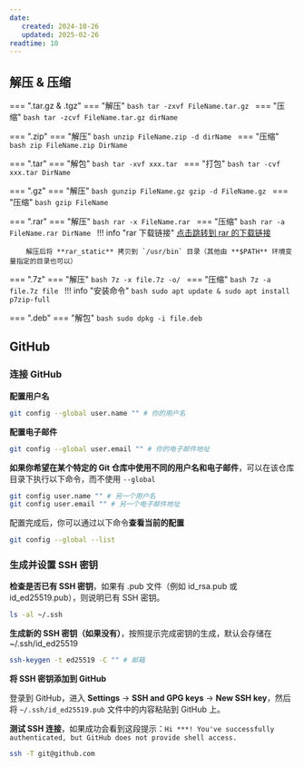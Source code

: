 ```yaml
---
date:
   created: 2024-10-26
   updated: 2025-02-26
readtime: 10
---
```



## 解压 & 压缩
=== ".tar.gz & .tgz"
    === "解压"
        ```bash
        tar -zxvf FileName.tar.gz
        ```
    === "压缩"
        ```bash
        tar -zcvf FileName.tar.gz dirName
        ```

=== ".zip"
    === "解压"
        ```bash
        unzip FileName.zip -d dirName
        ```
    === "压缩"
        ```bash
        zip FileName.zip DirName
        ```

=== ".tar"
    === "解包"
        ```bash
        tar -xvf xxx.tar
        ```
    === "打包"
        ```bash
        tar -cvf xxx.tar DirName
        ```

=== ".gz"
    === "解压"
        ```bash
        gunzip FileName.gz
        gzip -d FileName.gz
        ```
    === "压缩"
        ```bash
        gzip FileName
        ```
 
=== ".rar"
    === "解压"
        ```bash
        rar -x FileName.rar
        ```
    === "压缩"
        ```bash
        rar -a FileName.rar DirName
        ```
    !!! info "rar 下载链接"
        <a href="https://www.rarlab.com/" target="_blank">点击跳转到 rar 的下载链接</a>
        
        解压后将 **rar_static** 拷贝到 `/usr/bin` 目录（其他由 **$PATH** 环境变量指定的目录也可以）
 
=== ".7z"
    === "解压"
        ```bash
        7z -x file.7z -o/
        ```
    === "压缩"
        ```bash
        7z -a file.7z file
        ```
    !!! info "安装命令"
        ```bash
        sudo apt update & sudo apt install p7zip-full
        ```

=== ".deb"
    === "解包"
        ```bash
        sudo dpkg -i file.deb
        ```

## GitHub

### 连接 GitHub

**配置用户名**
```BASH
git config --global user.name "" # 你的用户名
```

**配置电子邮件**
```BASH
git config --global user.email "" # 你的电子邮件地址
```

**如果你希望在某个特定的 Git 仓库中使用不同的用户名和电子邮件**，可以在该仓库目录下执行以下命令，而不使用 `--global`
```BASH
git config user.name "" # 另一个用户名
git config user.email "" # 另一个电子邮件地址
```

配置完成后，你可以通过以下命令**查看当前的配置**
```BASH
git config --global --list
```

### 生成并设置 SSH 密钥

**检查是否已有 SSH 密钥**，如果有 .pub 文件（例如 id_rsa.pub 或 id_ed25519.pub），则说明已有 SSH 密钥。
```BASH
ls -al ~/.ssh
```

**生成新的 SSH 密钥（如果没有）**，按照提示完成密钥的生成，默认会存储在 ~/.ssh/id_ed25519
```BASH
ssh-keygen -t ed25519 -C "" # 邮箱
```

**将 SSH 密钥添加到 GitHub**

登录到 GitHub，进入 **Settings** -> **SSH and GPG keys** -> **New SSH key**，然后将 `~/.ssh/id_ed25519.pub` 文件中的内容粘贴到 GitHub 上。

**测试 SSH 连接**，如果成功会看到这段提示：`Hi ***! You've successfully authenticated, but GitHub does not provide shell access.`
```BASH
ssh -T git@github.com
```